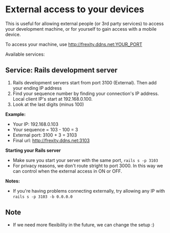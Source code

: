 # External access to your devices

This is useful for allowing external people (or 3rd party services) to access your development machine, or for yourself to gain access with a mobile device.

To access your machine, use http://frexity.ddns.net:YOUR_PORT

Available services:

## Service: Rails development server

1. Rails development servers start from port 3100 (External). Then add your ending IP address
2. Find your sequence number by finding your connection's IP address. Local client IP's start at 192.168.0.100.
3. Look at the last digits (minus 100)

**Example:**
- Your IP: 192.168.0.103
- Your sequence = 103 - 100 = 3
- External port: 3100 + 3 = 3103
- Final url: http://frexity.ddns.net:3103

**Starting your Rails server**
- Make sure you start your server with the same port, `rails s -p 3103`
- For privacy reasons, we don't route stright to port 3000. In this way we can control when the external access in ON or OFF.

**Notes:**
- If you're having problems connecting externally, try allowing any IP with `rails s -p 3103 -b 0.0.0.0`

## Note

- If we need more flexibility in the future, we can change the setup :)
